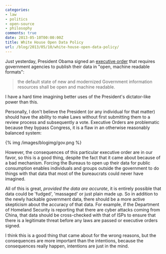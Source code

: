 ```yaml
---
categories:
- law
- politics
- open-source
- philosophy
comments: true
date: 2013-05-10T00:00:00Z
title: White House Open Data Policy
url: /blog/2013/05/10/white-house-open-data-policy/
---
```


Just yesterday, President Obama signed an [executive order](http://www.whitehouse.gov/the-press-office/2013/05/09/executive-order-making-open-and-machine-readable-new-default-government-) that requires government agencies to publish their data in "open, machine readable formats":

> the default state of new and modernized Government information resources shall be open and machine readable. 

I have a hard time imagining better uses of the President's dictator-like power than this.

Personally, I don't believe the President (or any individual for that matter) should have the ability to make Laws without first submitting them to a review process and subsequently a vote. Executive Orders are problematic because they bypass Congress, it is a flaw in an otherwise reasonably balanced system: 

{% img /images/blogimg/gov.png %}

However, the consequences of this particular executive order are in our favor, so this is a good thing, despite the fact that it came about because of a bad mechanism. Forcing the Bureaus to open up their data for public consumption enables individuals and groups outside the government to do things with that data that most of the bureaucrats could never have imagined.

All of this is great, _provided the data are accurate_, it is entirely possible that data could be 'fudged', 'massaged' or just plain made up. So in addition to the newly hackable government data, there should be a more active skepticism about the accuracy of that data. For example, if the Department of Homeland Security is reporting that there are cyber attacks coming from China, that data should be cross-checked with that of ISPs to ensure that there is a legitimate threat before any laws are passed or executive orders signed.

I think this is a good thing that came about for the wrong reasons, but the consequences are more important than the intentions, because the consequences really happen, intentions are just in the mind.

